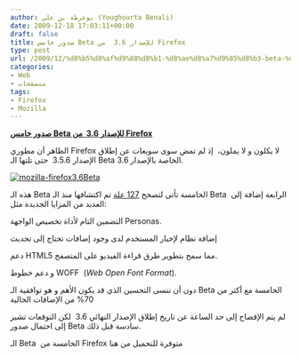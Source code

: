 ```yaml
---
author: يوغرطة بن علي (Youghourta Benali)
date: 2009-12-18 17:03:11+00:00
draft: false
title: صدور خامس Beta للإصدار 3.6  من Firefox
type: post
url: /2009/12/%d8%b5%d8%af%d9%88%d8%b1-%d8%ae%d8%a7%d9%85%d8%b3-beta-%d9%84%d9%84%d8%a5%d8%b5%d8%af%d8%a7%d8%b1-3-6-%d9%85%d9%86-firefox/
categories:
- Web
- متصفحات
tags:
- Firefox
- Mozilla
---
```


[**صدور خامس Beta للإصدار 3.6  من Firefox**](https://www.it-scoop.com/2009/12/%d8%b5%d8%af%d9%88%d8%b1-%d8%ae%d8%a7%d9%85%d8%b3-beta-%d9%84%d9%84%d8%a5%d8%b5%d8%af%d8%a7%d8%b1-3-6-%d9%85%d9%86-firefox/)



الظاهر أن مطوري Firefox لا يكلون و لا يملون،  إذ لم تمض سوى سويعات عن إطلاق الإصدار 3.5.6  حتى تلتها الـ Beta الخاصة بالإصدار 3.6.

[![mozilla-firefox3.6Beta](https://www.it-scoop.com/wp-content/uploads/2009/11/mozilla-firefox3.6Beta.jpg)
](https://www.it-scoop.com/2009/12/%d8%b5%d8%af%d9%88%d8%b1-%d8%ae%d8%a7%d9%85%d8%b3-beta-%d9%84%d9%84%d8%a5%d8%b5%d8%af%d8%a7%d8%b1-3-6-%d9%85%d9%86-firefox/)

هذه الـ Beta الخامسة تأتي لتصحح [127 علة](https://bugzilla.mozilla.org/buglist.cgi?quicksearch=ALL%20status1.9.2:beta5-fixed) تم اكتشافها منذ الـ Beta  الرابعة إضافة إلى العديد من المزايا الجديدة مثل:

التضمين التام لأداة تخصيص الواجهة Personas.

إضافة نظام لإخبار المستخدم لدى وجود إضافات تحتاج إلى تحديث

دعم HTML5 مما سمح بتطوير طرق قراءة الفيديو على المتصفح.

و دعم خطوط WOFF  (_Web Open Font Format_).

دون أن ننسى التحسين الذي قد يكون الأهم و هو توافقية الـ Beta الخامسة مع أكثر من 70% من الإضافات الحالية

لم يتم الإفصاح إلى حد الساعة عن تاريخ إطلاق الإصدار النهائي 3.6  لكن التوقعات تشير إلى احتمال صدور Beta سادسة قبل ذلك.

الـ Beta  الخامسة من Firefox متوفرة للتحميل من هنا
